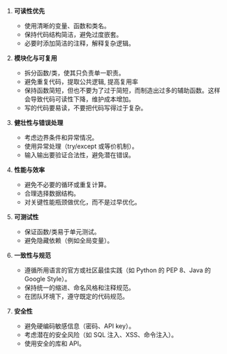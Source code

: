 1. **可读性优先**  
   - 使用清晰的变量、函数和类名。  
   - 保持代码结构简洁，避免过度嵌套。  
   - 必要时添加简洁的注释，解释复杂逻辑。

2. **模块化与可复用**  
   - 拆分函数/类，使其只负责单一职责。  
   - 避免重复代码，提取公共逻辑, 提高复用率
   - 保持函数简短，但也不要为了过于简短，而制造出过多的辅助函数。这样会导致代码可读性下降，维护成本增加。
   - 写的代码要易读，不要把代码写得过于复杂。

3. **健壮性与错误处理**  
   - 考虑边界条件和异常情况。  
   - 使用异常处理（try/except 或等价机制）。  
   - 输入输出要验证合法性，避免潜在错误。

4. **性能与效率**  
   - 避免不必要的循环或重复计算。  
   - 合理选择数据结构。  
   - 对关键性能瓶颈做优化，而不是过早优化。

5. **可测试性**  
   - 保证函数/类易于单元测试。   
   - 避免隐藏依赖（例如全局变量）。

6. **一致性与规范**  
   - 遵循所用语言的官方或社区最佳实践（如 Python 的 PEP 8、Java 的 Google Style）。  
   - 保持统一的缩进、命名风格和注释规范。  
   - 在团队环境下，遵守既定的代码规范。

7. **安全性**  
   - 避免硬编码敏感信息（密码、API key）。  
   - 考虑潜在的安全风险（如 SQL 注入、XSS、命令注入）。  
   - 使用安全的库和 API。